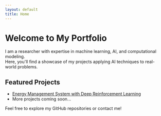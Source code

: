 ```yaml
---
layout: default
title: Home
---
```


# Welcome to My Portfolio  

I am a researcher with expertise in machine learning, AI, and computational modeling.  
Here, you'll find a showcase of my projects applying AI techniques to real-world problems.

## Featured Projects

- [Energy Management System with Deep Reinforcement Learning](projects/ems-project.md)
- More projects coming soon...

Feel free to explore my GitHub repositories or contact me!
